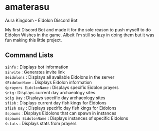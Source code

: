 # amaterasu
Aura Kingdom - Eidolon Discord Bot

My first Discord Bot and made it for the sole reason to push myself to do Eidolon Wishes in the game. Albeit I'm still so lazy in doing them but it was fun making this little project.

## Command Lists
`$info` : Displays bot information <br />
`$invite` : Generates invite link <br />
`$eidolons` : Displays all available Eidolons in the server<br />
`$EidolonName` : Displays Eidolon information<br />
`$prayers EidolonName` : Displays specific Eidolon prayers<br />
`$dig` : Displays current day archaeology sites<br />
`$dig Day` : Displays specific day archaeology sites<br />
`$fish` : Displays current day fish kings for Eidolons<br />
`$fish Day` : Displays specific day fish kings for Eidolons<br />
`$spawns` : Displays Eidolons that can spawn in instances<br />
`$spawns EidolonName` : Displays instances of specific Eidolons<br />
`$stats` : Displays stats from prayers<br />
